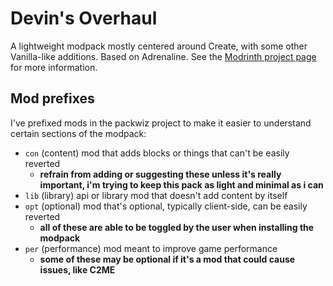 # Devin's Overhaul

A lightweight modpack mostly centered around Create, with some other Vanilla-like additions. Based on Adrenaline. See the [Modrinth project page](https://modrinth.com/modpack/devins-overhaul) for more information.

## Mod prefixes

I've prefixed mods in the packwiz project to make it easier to understand certain sections of the modpack:

- `con` (content) mod that adds blocks or things that can't be easily reverted
  - **refrain from adding or suggesting these unless it's really important, i'm trying to keep this pack as light and minimal as i can**
- `lib` (library) api or library mod that doesn't add content by itself
- `opt` (optional) mod that's optional, typically client-side, can be easily reverted
  - **all of these are able to be toggled by the user when installing the modpack**
- `per` (performance) mod meant to improve game performance
  - **some of these may be optional if it's a mod that could cause issues, like C2ME**